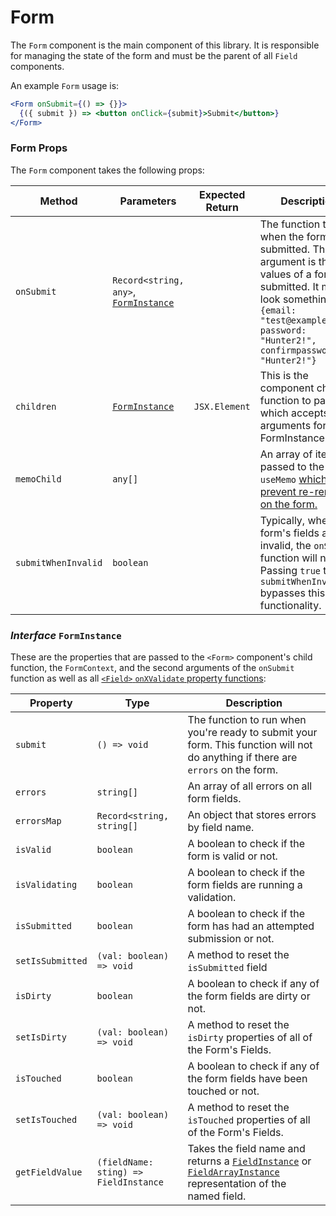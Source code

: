 # Form

The `Form` component is the main component of this library. It is responsible for managing the state of the form and
must be the parent of all `Field` components.

An example `Form` usage is:

```jsx
<Form onSubmit={() => {}}>
  {({ submit }) => <button onClick={submit}>Submit</button>}
</Form>
```

### Form Props

The `Form` component takes the following props:

| Method              | Parameters                                                       | Expected Return | Description                                                                                                                                                                                                                |
| ------------------- | ---------------------------------------------------------------- | --------------- | -------------------------------------------------------------------------------------------------------------------------------------------------------------------------------------------------------------------------- |
| `onSubmit`          | `Record<string, any>`, [`FormInstance`](#interface-forminstance) |                 | The function to call when the form is submitted. The first argument is the values of a form submitted. It might look something like:<br />`{email: "test@example.com", password: "Hunter2!", confirmpassword: "Hunter2!"}` |
| `children`          | [`FormInstance`](#interface-forminstance)                        | `JSX.Element`   | This is the component child function to pass, which accepts the arguments for FormInstance.                                                                                                                                |
| `memoChild`         | `any[]`                                                          |                 | An array of items passed to the inner `useMemo` [which helps prevent re-renders on the form.](/guides/performance-optimizations)                                                                                           |
| `submitWhenInvalid` | `boolean`                                                        |                 | Typically, when a form's fields are invalid, the `onSubmit` function will not run. Passing `true` to `submitWhenInvalid` bypasses this functionality.                                                                      |

### _Interface_ `FormInstance`

These are the properties that are passed to the `<Form>` component's child function, the `FormContext`, and the second arguments of the `onSubmit` function as well as all [`<Field>` `onXValidate` property functions](/reference/field#field-props):

| Property         | Type                                  | Description                                                                                                                                                                                                |
| ---------------- | ------------------------------------- | ---------------------------------------------------------------------------------------------------------------------------------------------------------------------------------------------------------- |
| `submit`         | `() => void`                          | The function to run when you're ready to submit your form. This function will not do anything if there are `errors` on the form.                                                                           |
| `errors`         | `string[]`                            | An array of all errors on all form fields.                                                                                                                                                                 |
| `errorsMap`      | `Record<string, string[]`             | An object that stores errors by field name.                                                                                                                                                                |
| `isValid`        | `boolean`                             | A boolean to check if the form is valid or not.                                                                                                                                                            |
| `isValidating`   | `boolean`                             | A boolean to check if the form fields are running a validation.                                                                                                                                            |
| `isSubmitted`    | `boolean`                             | A boolean to check if the form has had an attempted submission or not.                                                                                                                                     |
| `setIsSubmitted` | `(val: boolean) => void`              | A method to reset the `isSubmitted` field                                                                                                                                                                  |
| `isDirty`        | `boolean`                             | A boolean to check if any of the form fields are dirty or not.                                                                                                                                             |
| `setIsDirty`     | `(val: boolean) => void`              | A method to reset the `isDirty` properties of all of the Form's Fields.                                                                                                                                    |
| `isTouched`      | `boolean`                             | A boolean to check if any of the form fields have been touched or not.                                                                                                                                     |
| `setIsTouched`   | `(val: boolean) => void`              | A method to reset the `isTouched` properties of all of the Form's Fields.                                                                                                                                  |
| `getFieldValue`  | `(fieldName: sting) => FieldInstance` | Takes the field name and returns a [`FieldInstance`](/reference/field#interface-fieldinstance) or [`FieldArrayInstance`](/reference/array#interface-fieldarrayinstance) representation of the named field. |
